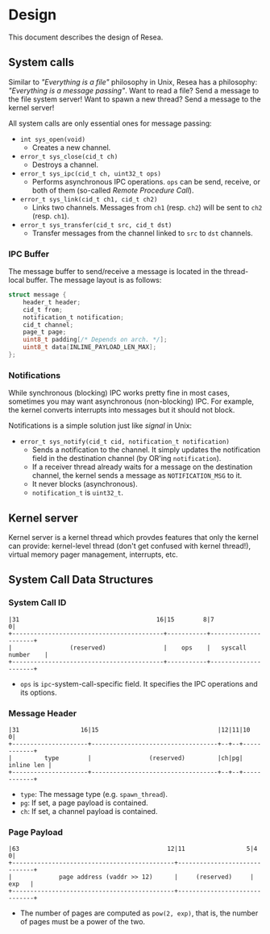 Design
======

This document describes the design of Resea.

System calls
------------
Similar to *"Everything is a file"* philosophy in Unix, Resea has a philosophy:
*"Everything is a message passing"*. Want to read a file? Send a message to
the file system server! Want to spawn a new thread? Send a message to the kernel
server!

All system calls are only essential ones for message passing:

- `int sys_open(void)`
  - Creates a new channel.
- `error_t sys_close(cid_t ch)`
  - Destroys a channel.
- `error_t sys_ipc(cid_t ch, uint32_t ops)`
  - Performs asynchronous IPC operations. `ops` can be send, receive, or both
    of them (so-called *Remote Procedure Call*).
- `error_t sys_link(cid_t ch1, cid_t ch2)`
  - Links two channels. Messages from `ch1` (resp. `ch2`) will be sent to `ch2`
    (resp. `ch1`).
- `error_t sys_transfer(cid_t src, cid_t dst)`
  - Transfer messages from the channel linked to `src` to `dst` channels.

### IPC Buffer
The message buffer to send/receive a message is located in the thread-local
buffer. The message layout is as follows:

```c
struct message {
    header_t header;
    cid_t from;
    notification_t notification;
    cid_t channel;
    page_t page;
    uint8_t padding[/* Depends on arch. */];
    uint8_t data[INLINE_PAYLOAD_LEN_MAX];
};
```

### Notifications
While synchronous (blocking) IPC works pretty fine in most cases, sometimes you
may want asynchronous (non-blocking) IPC. For example, the kernel converts
interrupts into messages but it should not block.

Notifications is a simple solution just like *signal* in Unix:

- `error_t sys_notify(cid_t cid, notification_t notification)`
  - Sends a notification to the channel. It simply updates the notification
    field in the destination channel (by OR'ing `notification`).  
  - If a receiver thread already waits for a message on the destination channel,
    the kernel sends a message as `NOTIFICATION_MSG` to it.
  -  It never blocks (asynchronous).
  - `notification_t` is `uint32_t`.

Kernel server
-------------
Kernel server is a kernel thread which provdes features that only the kernel can
provide: kernel-level thread (don't get confused with kernel thread!), virtual
memory pager management, interrupts, etc.

System Call Data Structures
----------------------------

### System Call ID
```
|31                                      16|15        8|7                   0|
+------------------------------------------+-----------+---------------------+
|                (reserved)                |    ops    |   syscall number    |
+------------------------------------------+-----------+---------------------+
```

- `ops` is `ipc`-system-call-specific field. It specifies the IPC operations
  and its options.

### Message Header
```
|31                 16|15                                 |12|11|10         0|
+---------------------+-----------------------------------+--+--+------------+
|         type        |                (reserved)         |ch|pg| inline len |
+---------------------+-----------------------------------+--+--+------------+
```

- `type`: The message type (e.g. `spawn_thread`).
- `pg`: If set, a page payload is contained.
- `ch`: If set, a channel payload is contained.

### Page Payload
```
|63                                         12|11                 5|4       0|
+---------------------------------------------+------------------------------+
|             page address (vaddr >> 12)      |     (reserved)     |   exp   |
+---------------------------------------------+------------------------------+
```

- The number of pages are computed as `pow(2, exp)`, that is, the number of
  pages must be a power of the two.
